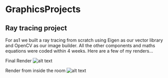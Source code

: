 # GraphicsProjects

## Ray tracing project
For as1 we built a ray tracing from scratch using Eigen as our vector library and OpenCV as our image builder. All the other components and maths equations were coded within 4 weeks. Here are a few of my renders...

Final Render
![alt text](https://github.com/humaid123/GraphicsProjects/blob/main/renders/HIGH%20QUALITY%20final%20render.png)

Render from inside the room
![alt text](https://github.com/humaid123/GraphicsProjects/blob/main/renders/HIGH%20QUALITY%20final%20render%20inside%20the%20room.png)
